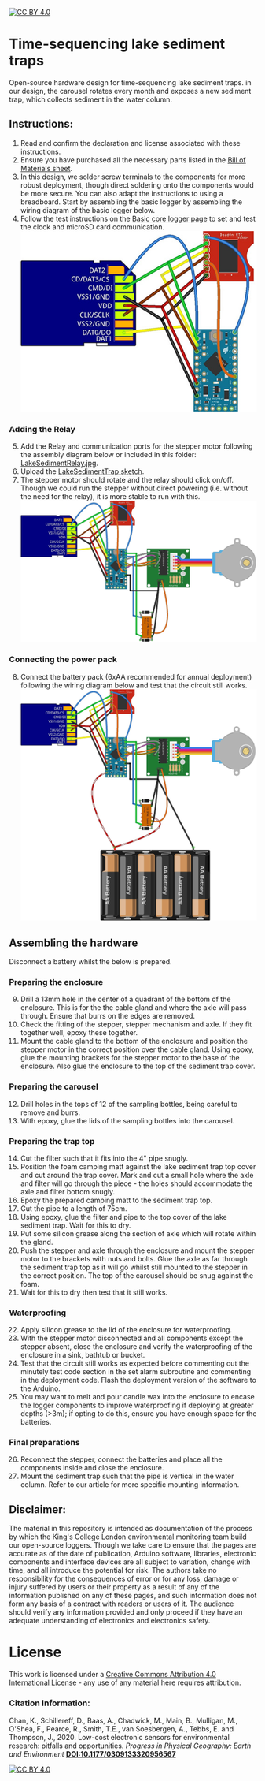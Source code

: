 [![CC BY 4.0][cc-by-shield]][cc-by]

# Time-sequencing lake sediment traps
Open-source hardware design for time-sequencing lake sediment traps. in our design, the carousel rotates every month and exposes a new sediment trap, which collects sediment in the water column. 

## Instructions:
1. Read and confirm the declaration and license associated with these instructions.
2. Ensure you have purchased all the necessary parts listed in the [Bill of Materials sheet](https://docs.google.com/spreadsheets/d/1BAKtbqieHCemCTPPsL36uj2QXcKh0NGoTecxeYXc90M/edit#gid=1020050693).
3. In this design, we solder screw terminals to the components for more robust deployment, though direct soldering onto the components would be more secure. You can also adapt the instructions to using a breadboard. Start by assembling the basic logger by assembling the wiring diagram of the basic logger below.
4. Follow the test instructions on the [Basic core logger page](https://github.com/KCLGeography/environmental-monitoring/tree/master/basic-logger) to set and test the clock and microSD card communication.
![Soldered Basic Logger schematic (made with Fritzing)](LakeSedimentBasicLogger.jpg)

### Adding the Relay
5. Add the Relay and communication ports for the stepper motor following the assembly diagram below or included in this folder: [LakeSedimentRelay.jpg](LakeSedimentRelay.jpg).
6. Upload the [LakeSedimentTrap sketch](LakeSedimentTrap.ino).
7. The stepper motor should rotate and the relay should click on/off. Though we could run the stepper without direct powering (i.e. without the need for the relay), it is more stable to run with this.
![Stepper and relay circuit schematic (made with Fritzing)](LakeSedimentRelay.jpg)

### Connecting the power pack
8. Connect the battery pack (6xAA recommended for annual deployment) following the wiring diagram below and test that the circuit still works.
![Full circuit schematic (made with Fritzing)](LakeSediment.jpg)

## Assembling the hardware
Disconnect a battery whilst the below is prepared.

### Preparing the enclosure
9. Drill a 13mm hole in the center of a quadrant of the bottom of the enclosure. This is for the the cable gland and where the axle will pass through. Ensure that burrs on the edges are removed.
10. Check the fitting of the stepper, stepper mechanism and axle. If they fit together well, epoxy these together.
11. Mount the cable gland to the bottom of the enclosure and position the stepper motor in the correct position over the cable gland. Using epoxy, glue the mounting brackets for the stepper motor to the base of the enclosure. Also glue the enclosure to the top of the sediment trap cover.

### Preparing the carousel
12. Drill holes in the tops of 12 of the sampling bottles, being careful to remove and burrs.
13. With epoxy, glue the lids of the sampling bottles into the carousel.

### Preparing the trap top
14. Cut the filter such that it fits into the 4" pipe snugly.
15. Position the foam camping matt against the lake sediment trap top cover and cut around the trap cover. Mark and cut a small hole where the axle and filter will go through the piece - the holes should accommodate the axle and filter bottom snugly. 
16. Epoxy the prepared camping matt to the sediment trap top.
17. Cut the pipe to a length of 75cm.
18. Using epoxy, glue the filter and pipe to the top cover of the lake sediment trap. Wait for this to dry.
19. Put some silicon grease along the section of axle which will rotate within the gland.
20. Push the stepper and axle through the enclosure and mount the stepper motor to the brackets with nuts and bolts. Glue the axle as far through the sediment trap top as it will go whilst still mounted to the stepper in the correct position. The top of the carousel should be snug against the foam.
21. Wait for this to dry then test that it still works.

### Waterproofing
22. Apply silicon grease to the lid of the enclosure for waterproofing. 
23. With the stepper motor disconnected and all components except the stepper absent, close the enclosure and verify the waterproofing of the enclosure in a sink, bathtub or bucket.
24. Test that the circuit still works as expected before commenting out the minutely test code section in the set alarm subroutine and commenting in the deployment code. Flash the deployment version of the software to the Arduino.
25. You may want to melt and pour candle wax into the enclosure to encase the logger components to improve waterproofing if deploying at greater depths (>3m); if opting to do this, ensure you have enough space for the batteries.

### Final preparations
26. Reconnect the stepper, connect the batteries and place all the components inside and close the enclosure.
27. Mount the sediment trap such that the pipe is vertical in the water column. Refer to our article for more specific mounting information.



## Disclaimer: 
The material in this repository is intended as documentation of the process by which the King's College London environmental monitoring team build our open-source loggers. Though we take care to ensure that the pages are accurate as of the date of publication, Arduino software, libraries, electronic components and interface devices are all subject to variation, change with time, and all introduce the potential for risk. The authors take no responsibility for the consequences of error or for any loss, damage or injury suffered by users or their property as a result of any of the information published on any of these pages, and such information does not form any basis of a contract with readers or users of it. The audience should verify any information provided and only proceed if they have an adequate understanding of electronics and electronics safety.


# License
This work is licensed under a [Creative Commons Attribution 4.0 International
License][cc-by] - any use of any material here requires attribution.

### Citation Information:
Chan, K., Schillereff, D., Baas, A., Chadwick, M., Main, B., Mulligan, M., O'Shea, F., Pearce, R., Smith, T.E., van Soesbergen, A., Tebbs, E. and Thompson, J., 2020. Low-cost electronic sensors for environmental research: pitfalls and opportunities. <em>Progress in Physical Geography: Earth and Environment</em> **[DOI:10.1177/0309133320956567](https://doi.org/10.1177/0309133320956567)**

[![CC BY 4.0][cc-by-image]][cc-by]

[cc-by]: http://creativecommons.org/licenses/by/4.0/
[cc-by-image]: https://i.creativecommons.org/l/by/4.0/88x31.png
[cc-by-shield]: https://img.shields.io/badge/License-CC%20BY%204.0-lightgrey.svg
